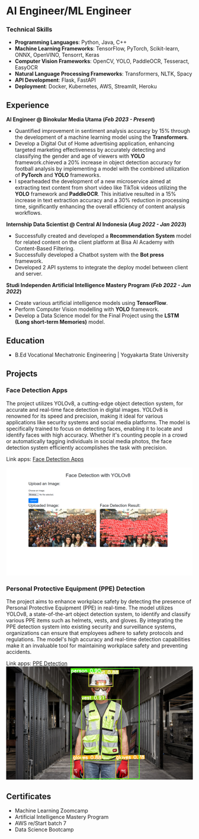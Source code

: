 # AI Engineer/ML Engineer
### Technical Skills
- **Programming Languages**: Python, Java, C++
- **Machine Learning Frameworks**: TensorFlow, PyTorch, Scikit-learn, ONNX, OpenVINO, Tensorrt, Keras
- **Computer Vision Frameworks**: OpenCV, YOLO, PaddleOCR, Tesseract, EasyOCR
- **Natural Language Processing Frameworks**: Transformers, NLTK, Spacy
- **API Development**: Flask, FastAPI
- **Deployment**: Docker, Kubernetes, AWS, Streamlit, Heroku
## Experience
**AI Engineer @ Binokular Media Utama (_Feb 2023 - Present_)**
- Quantified improvement in sentiment analysis accuracy by 15% through the development of a machine learning model using the **Transformers**.
- Develop a Digital Out of Home advertising application, enhancing targeted marketing effectiveness by accurately detecting and classifying the gender and age of viewers with
**YOLO** framework.chieved a 20% increase in object detection accuracy for football analysis by implementing a model with the combined utilization of **PyTorch** and **YOLO** frameworks.
- I spearheaded the development of a new microservice aimed at extracting text content from short video like TikTok videos utilizing the **YOLO** framework and **PaddleOCR**. This initiative
resulted in a 15% increase in text extraction accuracy and a 30% reduction in processing time, significantly enhancing the overall efficiency of content analysis workflows.

**Internship Data Scientist @ Central AI Indonesia (_Aug 2022 - Jan 2023_)**
- Successfully created and developed a **Recommendation System** model for related content on the client platform at Bisa AI Academy with Content-Based Filtering.
- Successfully developed a Chatbot system with the **Bot press** framework.
- Developed 2 API systems to integrate the deploy model between client and server.

**Studi Independen Artificial Intelligence Mastery Program (_Feb 2022 - Jun 2022_)**
- Create various artificial intelligence models using **TensorFlow**.
- Perform Computer Vision modelling with **YOLO** framework.
- Develop a Data Science model for the Final Project using the **LSTM (Long short-term Memories)** model.
  
## Education
- B.Ed Vocational Mechatronic Engineering | Yogyakarta State University

## Projects
### Face Detection Apps
The project utilizes YOLOv8, a cutting-edge object detection system, for accurate and real-time face detection in digital images. YOLOv8 is renowned for its speed and precision, making it ideal for various applications like security systems and social media platforms. The model is specifically trained to focus on detecting faces, enabling it to locate and identify faces with high accuracy. Whether it's counting people in a crowd or automatically tagging individuals in social media photos, the face detection system efficiently accomplishes the task with precision.

Link apps: [Face Detection Apps](https://github.com/farizalmustaqim/ml-zoomcamp/tree/main/Face_Detection_using_YOLOv8)

![Face Detection Apps](./assets/result.png)

### Personal Protective Equipment (PPE) Detection
The project aims to enhance workplace safety by detecting the presence of Personal Protective Equipment (PPE) in real-time. The model utilizes YOLOv8, a state-of-the-art object detection system, to identify and classify various PPE items such as helmets, vests, and gloves. By integrating the PPE detection system into existing security and surveillance systems, organizations can ensure that employees adhere to safety protocols and regulations. The model's high accuracy and real-time detection capabilities make it an invaluable tool for maintaining workplace safety and preventing accidents.

Link apps: [PPE Detection](https://github.com/farizalmustaqim/Personal-Protective-Equipment-Detection)
![PPE Detection](./assets/ppe_detection.jpg)

## Certificates
- Machine Learning Zoomcamp
- Artificial Intelligence Mastery Program
- AWS re/Start batch 7
- Data Science Bootcamp

